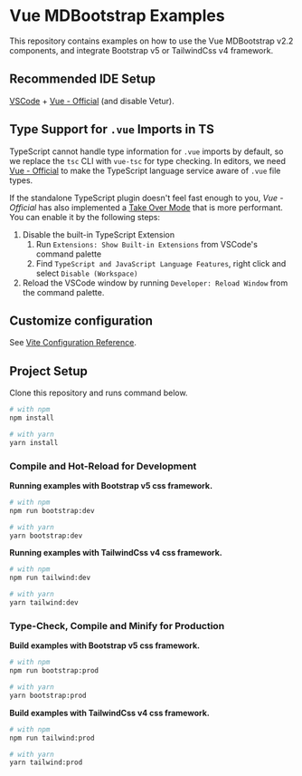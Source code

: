 # Vue MDBootstrap Examples

This repository contains examples on how to use the Vue MDBootstrap v2.2 components,
and integrate Bootstrap v5 or TailwindCss v4 framework.

## Recommended IDE Setup

[VSCode](https://code.visualstudio.com/) + [Vue - Official](https://marketplace.visualstudio.com/items?itemName=Vue.volar) (and disable Vetur).

## Type Support for `.vue` Imports in TS

TypeScript cannot handle type information for `.vue` imports by default, so we replace the `tsc` 
CLI with `vue-tsc` for type checking. In editors, we need [Vue - Official](https://marketplace.visualstudio.com/items?itemName=Vue.volar) to make the 
TypeScript language service aware of `.vue` file types.

If the standalone TypeScript plugin doesn't feel fast enough to you, _Vue - Official_ has also 
implemented a [Take Over Mode](https://github.com/johnsoncodehk/volar/discussions/471#discussioncomment-1361669) that is more performant. You can enable it by the following steps:

1. Disable the built-in TypeScript Extension
    1) Run `Extensions: Show Built-in Extensions` from VSCode's command palette
    2) Find `TypeScript and JavaScript Language Features`, right click and select `Disable (Workspace)`
2. Reload the VSCode window by running `Developer: Reload Window` from the command palette.

## Customize configuration

See [Vite Configuration Reference](https://vite.dev/config/).

## Project Setup

Clone this repository and runs command below.

```sh
# with npm
npm install

# with yarn
yarn install
```

### Compile and Hot-Reload for Development

**Running examples with Bootstrap v5 css framework.**

```sh
# with npm
npm run bootstrap:dev

# with yarn
yarn bootstrap:dev
```

**Running examples with TailwindCss v4 css framework.**

```sh
# with npm
npm run tailwind:dev

# with yarn
yarn tailwind:dev
```

### Type-Check, Compile and Minify for Production

**Build examples with Bootstrap v5 css framework.**

```sh
# with npm
npm run bootstrap:prod

# with yarn
yarn bootstrap:prod
```

**Build examples with TailwindCss v4 css framework.**

```sh
# with npm
npm run tailwind:prod

# with yarn
yarn tailwind:prod
```
